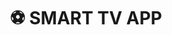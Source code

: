 ---
title: ⚽ SMART TV APP
category: UX / UI
description: Estadio CDF, is a webOS application that allows you to enjoy the contents of CDF Live and On Demand (VOD) through streaming.
client: Canal del Fútbol
platform: TV
agency: NED
role: UI Designer
problem: At the beginning of the project the streaming service had limited functionality, an old branding and it was only created to work on computer screens.
goal: The goal of the redesign was to create an attractive and functional interface for tv, adapting the controls to the limitations of the device and showing the new identity of the sports pay TV channel.

logourl: /assets/img/logo/cdf.svg
featureimg: /assets/img/2020/cdf/cover.png
folderurl: /assets/img/pro/cdf
videourl: /assets/img/video/cdf.mp4
demolink:
---